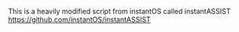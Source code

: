 This is a heavily modified script from instantOS called instantASSIST
https://github.com/instantOS/instantASSIST
